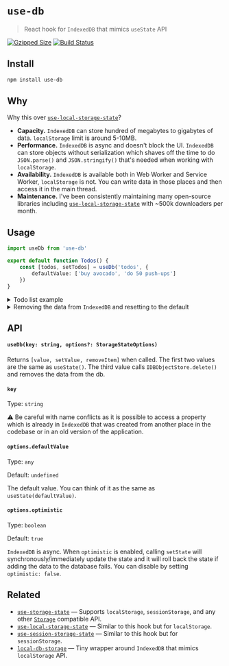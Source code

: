 # `use-db`

> React hook for `IndexedDB` that mimics `useState` API

[![Gzipped Size](https://img.shields.io/bundlephobia/minzip/use-db)](https://bundlephobia.com/result?p=use-db)
[![Build Status](https://img.shields.io/github/actions/workflow/status/astoilkov/use-db/main.yml?branch=main)](https://github.com/astoilkov/use-db/actions/workflows/main.yml)

## Install

```bash
npm install use-db
```

## Why

Why this over [`use-local-storage-state`](https://github.com/astoilkov/use-local-storage-state)?
- **Capacity.** `IndexedDB` can store hundred of megabytes to gigabytes of data. `localStorage` limit is around 5-10MB.
- **Performance.** `IndexedDB` is async and doesn't block the UI. `IndexedDB` can store objects without serialization which shaves off the time to do `JSON.parse()` and `JSON.stringify()` that's needed when working with `localStorage`.
- **Availability.** `IndexedDB` is available both in Web Worker and Service Worker, `localStorage` is not. You can write data in those places and then access it in the main thread.
- **Maintenance.** I've been consistently maintaining many open-source libraries including [`use-local-storage-state`](https://github.com/astoilkov/use-local-storage-state) with ~500k downloaders per month.

## Usage

```ts
import useDb from 'use-db'

export default function Todos() {
    const [todos, setTodos] = useDb('todos', {
        defaultValue: ['buy avocado', 'do 50 push-ups']
    })
}
```

<details>
<summary>Todo list example</summary>
<p></p>

```tsx
import React, { useState } from 'react'
import useDb from 'use-db'

export default function Todos() {
    const [todos, setTodos] = useDb('todos', {
        defaultValue: ['buy avocado']
    })
    const [query, setQuery] = useState('')

    function onClick() {
        setQuery('')
        setTodos([...todos, query])
    }

    return (
        <>
            <input value={query} onChange={e => setQuery(e.target.value)} />
            <button onClick={onClick}>Create</button>
            {todos.map(todo => (
                <div>{todo}</div>
            ))}
        </>
    )
}

```

</details>

<details>
<summary id="remove-item">Removing the data from <code>IndexedDB</code> and resetting to the default</summary>
<p></p>

The `removeItem()` method will reset the value to its default and will remove the data from the `IndexedDB`. It returns to the same state as when the hook was initially created.

```tsx
import useDb from 'use-db'

export default function Todos() {
    const [todos, setTodos, removeItem] = useDb('todos', {
        defaultValue: ['buy avocado']
    })

    function onClick() {
        removeItem()
    }
}
```

</details>

## API

#### `useDb(key: string, options?: StorageStateOptions)`

Returns `[value, setValue, removeItem]` when called. The first two values are the same as `useState()`. The third value calls `IDBObjectStore.delete()` and removes the data from the db.

#### `key`

Type: `string`

⚠️ Be careful with name conflicts as it is possible to access a property which is already in `IndexedDB` that was created from another place in the codebase or in an old version of the application.

#### `options.defaultValue`

Type: `any`

Default: `undefined`

The default value. You can think of it as the same as `useState(defaultValue)`.

#### `options.optimistic`

Type: `boolean`

Default: `true`

`IndexedDB` is async. When `optimistic` is enabled, calling `setState` will synchronously/immediately update the state and it will roll back the state if adding the data to the database fails. You can disable by setting `optimistic: false`.

## Related

- [`use-storage-state`](https://github.com/astoilkov/use-storage-state) — Supports `localStorage`, `sessionStorage`, and any other [`Storage`](https://developer.mozilla.org/en-US/docs/Web/API/Storage) compatible API.
- [`use-local-storage-state`](https://github.com/astoilkov/use-local-storage-state) — Similar to this hook but for `localStorage`.
- [`use-session-storage-state`](https://github.com/astoilkov/use-session-storage-state) — Similar to this hook but for `sessionStorage`.
- [`local-db-storage`](https://github.com/astoilkov/local-db-storage) — Tiny wrapper around `IndexedDB` that mimics `localStorage` API.
